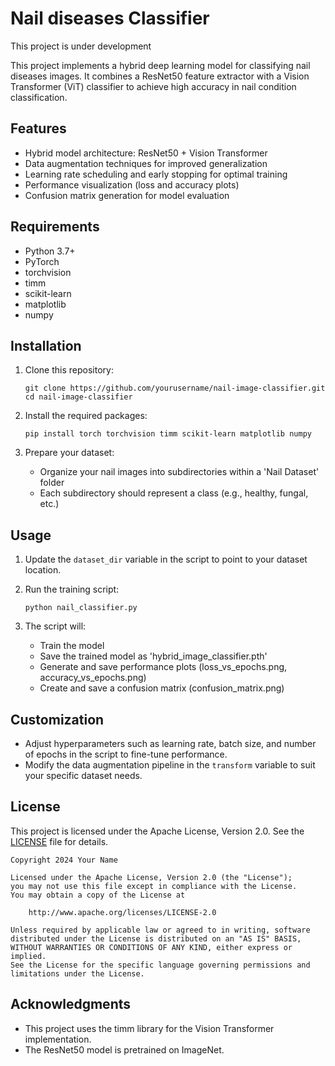 # Nail diseases Classifier

This project is under development

This project implements a hybrid deep learning model for classifying nail diseases images. It combines a ResNet50 feature extractor with a Vision Transformer (ViT) classifier to achieve high accuracy in nail condition classification.

## Features

- Hybrid model architecture: ResNet50 + Vision Transformer
- Data augmentation techniques for improved generalization
- Learning rate scheduling and early stopping for optimal training
- Performance visualization (loss and accuracy plots)
- Confusion matrix generation for model evaluation

## Requirements

- Python 3.7+
- PyTorch
- torchvision
- timm
- scikit-learn
- matplotlib
- numpy

## Installation

1. Clone this repository:
   ```
   git clone https://github.com/yourusername/nail-image-classifier.git
   cd nail-image-classifier
   ```

2. Install the required packages:
   ```
   pip install torch torchvision timm scikit-learn matplotlib numpy
   ```

3. Prepare your dataset:
   - Organize your nail images into subdirectories within a 'Nail Dataset' folder
   - Each subdirectory should represent a class (e.g., healthy, fungal, etc.)

## Usage

1. Update the `dataset_dir` variable in the script to point to your dataset location.

2. Run the training script:
   ```
   python nail_classifier.py
   ```

3. The script will:
   - Train the model
   - Save the trained model as 'hybrid_image_classifier.pth'
   - Generate and save performance plots (loss_vs_epochs.png, accuracy_vs_epochs.png)
   - Create and save a confusion matrix (confusion_matrix.png)

## Customization

- Adjust hyperparameters such as learning rate, batch size, and number of epochs in the script to fine-tune performance.
- Modify the data augmentation pipeline in the `transform` variable to suit your specific dataset needs.

## License

This project is licensed under the Apache License, Version 2.0. See the [LICENSE](LICENSE) file for details.

```
Copyright 2024 Your Name

Licensed under the Apache License, Version 2.0 (the "License");
you may not use this file except in compliance with the License.
You may obtain a copy of the License at

    http://www.apache.org/licenses/LICENSE-2.0

Unless required by applicable law or agreed to in writing, software
distributed under the License is distributed on an "AS IS" BASIS,
WITHOUT WARRANTIES OR CONDITIONS OF ANY KIND, either express or implied.
See the License for the specific language governing permissions and
limitations under the License.
```

## Acknowledgments

- This project uses the timm library for the Vision Transformer implementation.
- The ResNet50 model is pretrained on ImageNet.


